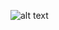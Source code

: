 ![alt text](https://techatronic.com/wp-content/uploads/2022/12/Screenshot-2024-01-15-at-9.15.22-AM-2048x1418.png)
